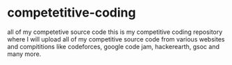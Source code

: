 # competetitive-coding
all of my competetive source code
this is my competitive coding repository where I will upload all of my competitive source code from various websites and compititions like codeforces, google code jam, hackerearth, gsoc and many more.
